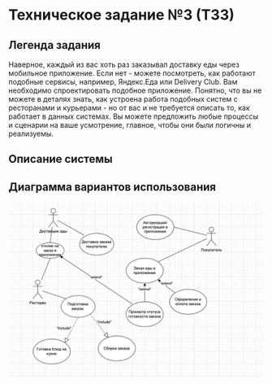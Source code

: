 # Техническое задание №3 (ТЗ3)
## Легенда задания
Наверное, каждый из вас хоть раз заказывал доставку еды через мобильное приложение. Если нет - можете посмотреть, как работают подобные сервисы, например, Яндекс.Еда или Delivery Club. Вам необходимо спроектировать подобное приложение. Понятно, что вы не можете в деталях знать, как устроена работа подобных систем с ресторанами и курьерами - но от вас и не требуется описать то, как работает в данных системах. Вы можете предложить любые процессы и сценарии на ваше усмотрение, главное, чтобы они были логичны и реализуемы.
## Описание системы

## Диаграмма вариантов использования
![Диаграмма вариантов использования](photo_5_2024-05-28_21-51-47.jpg)
